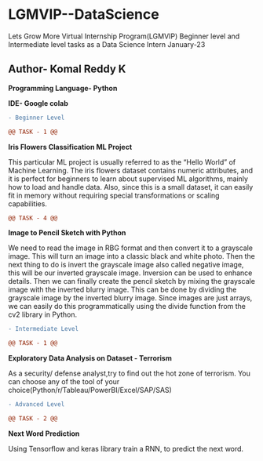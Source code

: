 # LGMVIP--DataScience
Lets Grow More Virtual Internship Program(LGMVIP) Beginner level and Intermediate level tasks as a Data Science Intern January-23

## Author- Komal Reddy K
**Programming Language- Python**

**IDE- Google colab**

```diff
- Beginner Level
``` 
 
```diff
@@ TASK - 1 @@
```

**Iris Flowers Classification ML Project**

This particular ML project is usually referred to as the “Hello World” of Machine Learning. The iris flowers dataset contains numeric attributes, and it is perfect for beginners to learn about supervised ML algorithms, mainly how to load and handle data. Also, since this is a small dataset, it can easily fit in memory without requiring special transformations or scaling capabilities.

 
```diff
@@ TASK - 4 @@
```

**Image to Pencil Sketch with Python**

We need to read the image in RBG format and then convert it to a grayscale image. This will turn an image into a classic black and white photo. Then the next thing to do is invert the grayscale image also called negative image, this will be our inverted grayscale image. Inversion can be used to enhance details. Then we can finally create the pencil sketch by mixing the grayscale image with the inverted blurry image. This can be done by dividing the grayscale image by the inverted blurry image. Since images are just arrays, we can easily do this programmatically using the divide function from the cv2 library in Python.

```diff
- Intermediate Level
``` 

```diff
@@ TASK - 1 @@
```

**Exploratory Data Analysis on Dataset - Terrorism**

As a security/ defense analyst,try to find out the hot zone of terrorism. You can choose any of the tool of your choice(Python/r/Tableau/PowerBI/Excel/SAP/SAS)

```diff
- Advanced Level
``` 

```diff
@@ TASK - 2 @@
```

**Next Word Prediction**

Using Tensorflow and keras library train a RNN, to predict the next word.
